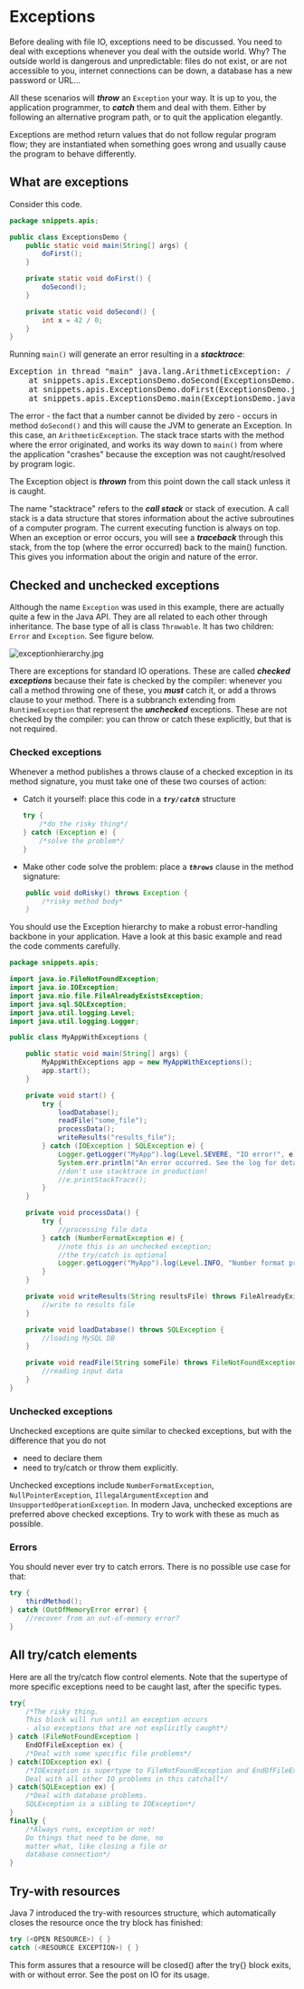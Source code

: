 # Exceptions

Before dealing with file IO, exceptions need to be discussed. You need to deal with exceptions whenever you deal with the outside world. Why? The outside world is dangerous and unpredictable: files do not exist, or are not accessible to you, internet connections can be down, a database has a new password or URL...

All these scenarios will **_throw_** an `Exception` your way. It is up to you, the application programmer, to **_catch_** them and deal with them. Either by following an alternative program path, or to quit the application elegantly.

Exceptions are method return values that do not follow regular program flow; they are instantiated when something goes wrong and usually cause the program to behave differently.

## What are exceptions

Consider this code.

```java
package snippets.apis;

public class ExceptionsDemo {
    public static void main(String[] args) {
        doFirst();
    }

    private static void doFirst() {
        doSecond();
    }

    private static void doSecond() {
        int x = 42 / 0;
    }
}
```

Running `main()` will generate an error resulting in a **_stacktrace_**:

<pre class="console_out">
Exception in thread "main" java.lang.ArithmeticException: / by zero
	at snippets.apis.ExceptionsDemo.doSecond(ExceptionsDemo.java:13)
	at snippets.apis.ExceptionsDemo.doFirst(ExceptionsDemo.java:9)
	at snippets.apis.ExceptionsDemo.main(ExceptionsDemo.java:5)
</pre>

The error - the fact that a number cannot be divided by zero - occurs in method `doSecond()` and this will cause the JVM to generate an Exception. In this case, an `ArithmeticException`. The stack trace starts with the method where the error originated, and works its way down to `main()` from where the application "crashes" because the exception was not caught/resolved by program logic.  

The Exception object is **_thrown_** from this point down the call stack unless it is caught.  

The name "stacktrace" refers to the **_call stack_** or stack of execution. A call stack is a data structure that stores information about the active subroutines of a computer program.
The current executing function is always on top.
When an exception or error occurs, you will see a **_traceback_** through this stack, from the top (where the error occurred) back to the main() function.
This gives you information about the origin and nature of the error.


## Checked and unchecked exceptions

Although the name `Exception` was used in this example, there are actually quite a few in the Java API. They are all related to each other through inheritance. The base type of all is class `Throwable`. It has two children: `Error` and `Exception`. See figure below.

![exceptionhierarchy.jpg](figures/exceptionhierarchy.jpg)

There are exceptions for standard IO operations. These are called **_checked exceptions_** because their fate is checked by the compiler: whenever you call a method throwing one of these, you **_must_** catch it, or add a throws clause to your method. There is a subbranch extending from `RuntimeException` that represent the **_unchecked_** exceptions. These are not checked by the compiler: you can throw or catch these explicitly, but that is not required.


### Checked exceptions

Whenever a method publishes a throws clause of a checked exception in its method signature, you must take one of these two courses of action:

- Catch it yourself: place this code in a **_`try/catch`_** structure

    ```java
    try { 
        /*do the risky thing*/ 
    } catch (Exception e) {
        /*solve the problem*/ 
    }
    ```

- Make other code solve the problem: place a **_`throws`_** clause in the method signature:

```java
    public void doRisky() throws Exception { 
        /*risky method body*
    }
```

You should use the Exception hierarchy to make a robust error-handling backbone in your application. Have a look at this basic example and read the code comments carefully.

```java
package snippets.apis;

import java.io.FileNotFoundException;
import java.io.IOException;
import java.nio.file.FileAlreadyExistsException;
import java.sql.SQLException;
import java.util.logging.Level;
import java.util.logging.Logger;

public class MyAppWithExceptions {

    public static void main(String[] args) {
        MyAppWithExceptions app = new MyAppWithExceptions();
        app.start();
    }

    private void start() {
        try {
            loadDatabase();
            readFile("some_file");
            processData();
            writeResults("results_file");
        } catch (IOException | SQLException e) {
            Logger.getLogger("MyApp").log(Level.SEVERE, "IO error!", e);
            System.err.println("An error occurred. See the log for details.");
            //don't use stacktrace in production!
            //e.printStackTrace();
        }
    }

    private void processData() {
        try {
            //processing file data
        } catch (NumberFormatException e) {
            //note this is an unchecked exception; 
            //the try/catch is optional
            Logger.getLogger("MyApp").log(Level.INFO, "Number format problem", e);
        }
    }

    private void writeResults(String resultsFile) throws FileAlreadyExistsException {
        //write to results file
    }

    private void loadDatabase() throws SQLException {
        //loading MySQL DB
    }

    private void readFile(String someFile) throws FileNotFoundException {
        //reading input data
    }
}
```

### Unchecked exceptions

Unchecked exceptions are quite similar to checked exceptions, but with the difference that you do not 
- need to declare them
- need to try/catch or throw them explicitly.

Unchecked exceptions include `NumberFormatException`, `NullPointerException`, `IllegalArgumentException` and `UnsupportedOperationException`. In modern Java, unchecked exceptions are preferred above checked exceptions. Try to work with these as much as possible.


### Errors 

You should never ever try to catch errors. There is no possible use case for that:

```java
try {
    thirdMethod();
} catch (OutOfMemoryError error) {
    //recover from an out-of-memory error?
}
```

## All try/catch elements

Here are all the try/catch flow control elements. Note that the supertype of more specific exceptions need to be caught last, after the specific types.

```java
try{
	/*The risky thing. 
    This block will run until an exception occurs 
    - also exceptions that are not explicitly caught*/
} catch (FileNotFoundException |
	EndOfFileException ex) {
	/*Deal with some specific file problems*/
} catch(IOException ex) {
	/*IOException is supertype to FileNotFoundException and EndOfFileException.
    Deal with all other IO problems in this catchall*/
} catch(SQLException ex) {
    /*Deal with database problems. 
    SQLException is a sibling to IOException*/
}
finally {
	/*Always runs, exception or not!  
    Do things that need to be done, no 
	matter what, like closing a file or 
	database connection*/
}
```

## Try-with resources

Java 7 introduced the try-with resources structure, which automatically closes the resource once the try block has finished:

```java
try (<OPEN RESOURCE>) { }
catch (<RESOURCE EXCEPTION>) { }
```

This form assures that a resource will be closed() after the try{} block exits, with or without error. See the post on IO for its usage.
